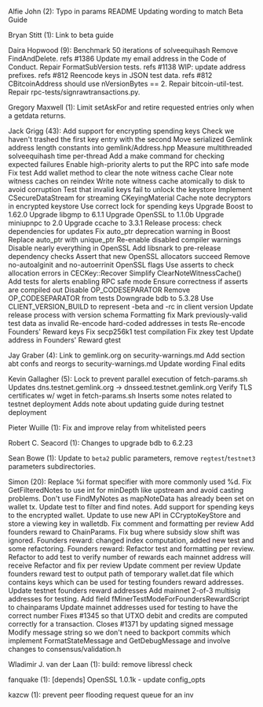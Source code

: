 Alfie John (2):
Typo in params README
Updating wording to match Beta Guide

Bryan Stitt (1):
Link to beta guide

Daira Hopwood (9):
Benchmark 50 iterations of solveequihash
Remove FindAndDelete. refs #1386
Update my email address in the Code of Conduct.
Repair FormatSubVersion tests. refs #1138
WIP: update address prefixes. refs #812
Reencode keys in JSON test data. refs #812
CBitcoinAddress should use nVersionBytes == 2.
Repair bitcoin-util-test.
Repair rpc-tests/signrawtransactions.py.

Gregory Maxwell (1):
Limit setAskFor and retire requested entries only when a getdata returns.

Jack Grigg (43):
Add support for encrypting spending keys
Check we haven't trashed the first key entry with the second
Move serialized Gemlink address length constants into gemlink/Address.hpp
Measure multithreaded solveequihash time per-thread
Add a make command for checking expected failures
Enable high-priority alerts to put the RPC into safe mode
Fix test
Add wallet method to clear the note witness cache
Clear note witness caches on reindex
Write note witness cache atomically to disk to avoid corruption
Test that invalid keys fail to unlock the keystore
Implement CSecureDataStream for streaming CKeyingMaterial
Cache note decryptors in encrypted keystore
Use correct lock for spending keys
Upgrade Boost to 1.62.0
Upgrade libgmp to 6.1.1
Upgrade OpenSSL to 1.1.0b
Upgrade miniupnpc to 2.0
Upgrade ccache to 3.3.1
Release process: check dependencies for updates
Fix auto_ptr deprecation warning in Boost
Replace auto_ptr with unique_ptr
Re-enable disabled compiler warnings
Disable nearly everything in OpenSSL
Add libsnark to pre-release dependency checks
Assert that new OpenSSL allocators succeed
Remove no-autoalginit and no-autoerrinit OpenSSL flags
Use asserts to check allocation errors in CECKey::Recover
Simplify ClearNoteWitnessCache()
Add tests for alerts enabling RPC safe mode
Ensure correctness if asserts are compiled out
Disable OP_CODESEPARATOR
Remove OP_CODESEPARATOR from tests
Downgrade bdb to 5.3.28
Use CLIENT_VERSION_BUILD to represent -beta and -rc in client version
Update release process with version schema
Formatting fix
Mark previously-valid test data as invalid
Re-encode hard-coded addresses in tests
Re-encode Founders' Reward keys
Fix secp256k1 test compilation
Fix zkey test
Update address in Founders' Reward gtest

Jay Graber (4):
Link to gemlink.org on security-warnings.md
Add section abt confs and reorgs to security-warnings.md
Update wording
Final edits

Kevin Gallagher (5):
Lock to prevent parallel execution of fetch-params.sh
Updates dns.testnet.gemlink.org -> dnsseed.testnet.gemlink.org
Verify TLS certificates w/ wget in fetch-params.sh
Inserts some notes related to testnet deployment
Adds note about updating guide during testnet deployment

Pieter Wuille (1):
Fix and improve relay from whitelisted peers

Robert C. Seacord (1):
Changes to upgrade bdb to 6.2.23

Sean Bowe (1):
Update to `beta2` public parameters, remove `regtest`/`testnet3` parameters subdirectories.

Simon (20):
Replace %i format specifier with more commonly used %d.
Fix GetFilteredNotes to use int for minDepth like upstream and avoid casting problems. Don't use FindMyNotes as mapNoteData has already been set on wallet tx.
Update test to filter and find notes.
Add support for spending keys to the encrypted wallet.
Update to use new API in CCryptoKeyStore and store a viewing key in walletdb.
Fix comment and formatting per review
Add founders reward to ChainParams. Fix bug where subsidy slow shift was ignored.
Founders reward: changed index computation, added new test and some refactoring.
Founders reward: Refactor test and formatting per review.
Refactor to add test to verify number of rewards each mainnet address will receive
Refactor and fix per review
Update comment per review
Update founders reward test to output path of temporary wallet.dat file which contains keys which can be used for testing founders reward addresses.
Update testnet founders reward addresses
Add mainnet 2-of-3 multisig addresses for testing.
Add field fMinerTestModeForFoundersRewardScript to chainparams
Update mainnet addresses used for testing to have the correct number
Fixes #1345 so that UTXO debit and credits are computed correctly for a transaction.
Closes #1371 by updating signed message
Modify message string so we don't need to backport commits which implement FormatStateMessage and GetDebugMessage and involve changes to consensus/validation.h

Wladimir J. van der Laan (1):
build: remove libressl check

fanquake (1):
[depends] OpenSSL 1.0.1k - update config_opts

kazcw (1):
prevent peer flooding request queue for an inv
